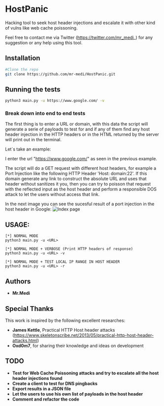 # HostPanic

Hacking tool to seek host header injections and escalate it with other kind of vulns like web cache poissoning.

Feel free to contact me via Twitter (https://twitter.com/mr_medi_) for any suggestion or any help using this tool.

## Installation

```bash
#Clone the repo
git clone https://github.com/mr-medi/HostPanic.git
```

## Running the tests

``` bash
python3 main.py -u https://www.google.com/ -v
```

### Break down into end to end tests

The first thing is to enter a URL or domain, with this data the script will generate a serie of payloads to test for and if any of them find any host header injection in the HTTP headers or in the HTML returned by the server will print out in the terminal.

Let´s take an example:

I enter the url "https://www.google.com/" as seen in the previous example.

The script will do a GET request with different host headers, for example a Port Injection like the following HTTP Header 'Host: domain:22'.
If this domain generate any link to construct the absolute URL and uses that header without sanitizes it you, then you can try to poisson that request with the reflected input as the host header and perform a responsible DOS attack to let the users without access that link.

In the next image you can see the sucesful result of a port injection in the host header in Google:
![Index page](https://github.com/mr-medi/HostPanic/blob/master/assets/hostpanic-1.jpg?raw=true)

## USAGE:
```
[*] NORMAL MODE
python3 main.py -u <URL>

[*] NORMAL MODE + VERBOSE (Print HTTP headers of response)
python3 main.py -u <URL> -v

[*] NORMAL MODE + TEST LOCAL IP RANGE IN HOST HEADER
python3 main.py -u <URL> -r
```

## Authors

* **Mr.Medi**

## Special Thanks

This work is inspired by the following excellent researches:

* **James Kettle**, Practical HTTP Host header attacks (https://www.skeletonscribe.net/2013/05/practical-http-host-header-attacks.html)
* **Oxd0m7**, for sharing their knowledge and ideas on development

## TODO

* **Test for Web Cache Poissoning attacks and try to escalate all the host header injections found**
* **Create a client to test for DNS pingbacks**
* **Export results in a JSON file**
* **Let the users to use his own list of payloads in the host header**
* **Comment and refactor the code**

